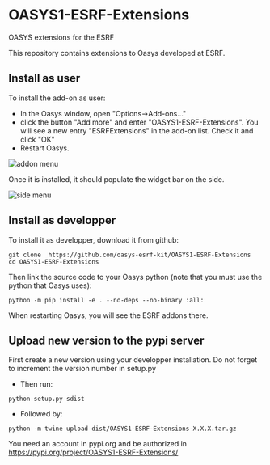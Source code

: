 # OASYS1-ESRF-Extensions
OASYS extensions for the ESRF

This repository contains extensions to Oasys developed at ESRF. 

## Install as user

To install the add-on as user: 

+ In the Oasys window, open "Options->Add-ons..."
+ click the button "Add more" and enter "OASYS1-ESRF-Extensions". You will see a new entry "ESRFExtensions" in the add-on list. Check it and click "OK"
+ Restart Oasys.

![addon menu](https://github.com/oasys-esrf-kit/OASYS1-ESRF-Extensions/blob/master/images/image2.png "addon menu")

Once it is installed, it should populate the widget bar on the side.

![side menu](https://github.com/oasys-esrf-kit/OASYS1-ESRF-Extensions/blob/master/images/image1.png "side menu")

## Install as developper

To install it as developper, download it from github:
```
git clone  https://github.com/oasys-esrf-kit/OASYS1-ESRF-Extensions
cd OASYS1-ESRF-Extensions
```

Then link the source code to your Oasys python (note that you must use the python that Oasys uses):  
```
python -m pip install -e . --no-deps --no-binary :all:
```

When restarting Oasys, you will see the ESRF addons there.

## Upload new version to the pypi server

First create a new version using your developper installation. Do not forget to increment the version number in setup.py

+ Then run:

```
python setup.py sdist
```

+ Followed by:

```
python -m twine upload dist/OASYS1-ESRF-Extensions-X.X.X.tar.gz
```

You need an account in pypi.org and be authorized in https://pypi.org/project/OASYS1-ESRF-Extensions/
